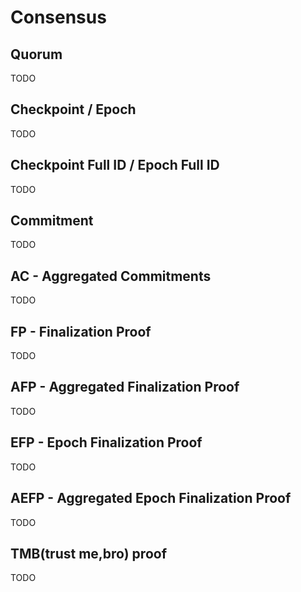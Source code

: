 # Consensus

## Quorum

TODO

## Checkpoint / Epoch

TODO

## Checkpoint Full ID / Epoch Full ID

TODO

## Commitment

TODO

## AC - Aggregated Commitments

TODO

## FP - Finalization Proof

TODO

## AFP - Aggregated Finalization Proof

TODO

## EFP - Epoch Finalization Proof

TODO

## AEFP - Aggregated Epoch Finalization Proof

TODO

## TMB(trust me,bro) proof

TODO
